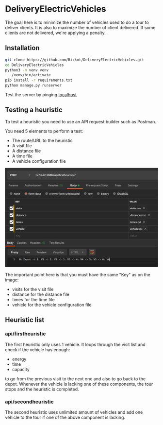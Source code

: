 # DeliveryElectricVehicles
The goal here is to minimize the number of vehicles used to do a tour to deliver clients.
It is also to maximize the number of client delivered. If some clients are not delivered, we're applying a penalty.
## Installation
```bash
git clone https://github.com/Bizkot/DeliveryElectricVehicles.git
cd DeliveryElectricVehicles
python3 -m venv venv
. ./venv/bin/activate
pip install -r requirements.txt
python manage.py runserver
```
Test the server by pinging [localhost](http://127.0.0.1:8000/api)

## Testing a heuristic
To test a heuristic you need to use an API request builder such as Postman.

You need 5 elements to perform a test:
* The route/URL to the heuristic
* A visit file
* A distance file
* A time file
* A vehicle configuration file

![Postman example 1](images/postman_1.png)

The important point here is that you must have the same "Key" as on the image:
* visits for the visit file
* distance for the distance file
* times for the time file
* vehicle for the vehicle configuration file

## Heuristic list
### api/firstheuristic
The first heuristic only uses 1 vehicle. It loops through the visit list and check if the vehicle has enough:
* energy
* time
* capacity

to go from the previous visit to the next one and also to go back to the depot.
Whenever the vehicle is lacking one of these components, the tour stops and the heuristic is completed.

### api/secondheuristic
The second heuristic uses unlimited amount of vehicles and add one vehicle to the tour if one of the above component is lacking.